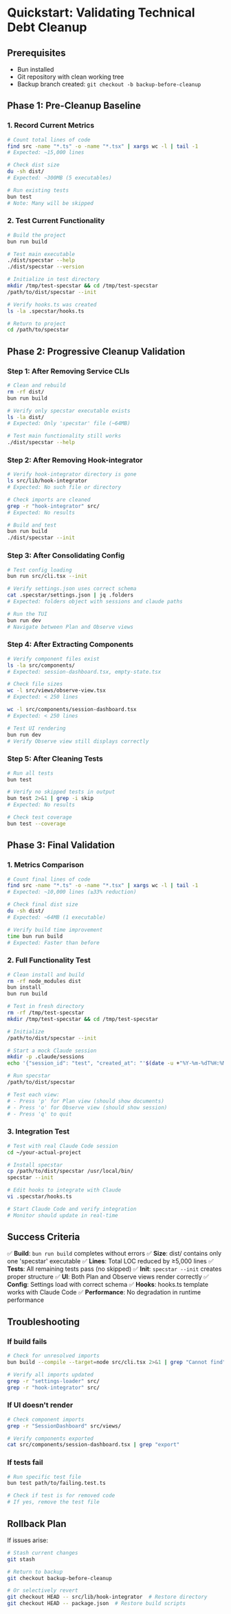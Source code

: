 # Quickstart: Validating Technical Debt Cleanup

## Prerequisites
- Bun installed
- Git repository with clean working tree
- Backup branch created: `git checkout -b backup-before-cleanup`

## Phase 1: Pre-Cleanup Baseline

### 1. Record Current Metrics
```bash
# Count total lines of code
find src -name "*.ts" -o -name "*.tsx" | xargs wc -l | tail -1
# Expected: ~15,000 lines

# Check dist size
du -sh dist/
# Expected: ~300MB (5 executables)

# Run existing tests
bun test
# Note: Many will be skipped
```

### 2. Test Current Functionality
```bash
# Build the project
bun run build

# Test main executable
./dist/specstar --help
./dist/specstar --version

# Initialize in test directory
mkdir /tmp/test-specstar && cd /tmp/test-specstar
/path/to/dist/specstar --init

# Verify hooks.ts was created
ls -la .specstar/hooks.ts

# Return to project
cd /path/to/specstar
```

## Phase 2: Progressive Cleanup Validation

### Step 1: After Removing Service CLIs
```bash
# Clean and rebuild
rm -rf dist/
bun run build

# Verify only specstar executable exists
ls -la dist/
# Expected: Only 'specstar' file (~64MB)

# Test main functionality still works
./dist/specstar --help
```

### Step 2: After Removing Hook-integrator
```bash
# Verify hook-integrator directory is gone
ls src/lib/hook-integrator
# Expected: No such file or directory

# Check imports are cleaned
grep -r "hook-integrator" src/
# Expected: No results

# Build and test
bun run build
./dist/specstar --init
```

### Step 3: After Consolidating Config
```bash
# Test config loading
bun run src/cli.tsx --init

# Verify settings.json uses correct schema
cat .specstar/settings.json | jq .folders
# Expected: folders object with sessions and claude paths

# Run the TUI
bun run dev
# Navigate between Plan and Observe views
```

### Step 4: After Extracting Components
```bash
# Verify component files exist
ls -la src/components/
# Expected: session-dashboard.tsx, empty-state.tsx

# Check file sizes
wc -l src/views/observe-view.tsx
# Expected: < 250 lines

wc -l src/components/session-dashboard.tsx
# Expected: < 250 lines

# Test UI rendering
bun run dev
# Verify Observe view still displays correctly
```

### Step 5: After Cleaning Tests
```bash
# Run all tests
bun test

# Verify no skipped tests in output
bun test 2>&1 | grep -i skip
# Expected: No results

# Check test coverage
bun test --coverage
```

## Phase 3: Final Validation

### 1. Metrics Comparison
```bash
# Count final lines of code
find src -name "*.ts" -o -name "*.tsx" | xargs wc -l | tail -1
# Expected: ~10,000 lines (≥33% reduction)

# Check final dist size
du -sh dist/
# Expected: ~64MB (1 executable)

# Verify build time improvement
time bun run build
# Expected: Faster than before
```

### 2. Full Functionality Test
```bash
# Clean install and build
rm -rf node_modules dist
bun install
bun run build

# Test in fresh directory
rm -rf /tmp/test-specstar
mkdir /tmp/test-specstar && cd /tmp/test-specstar

# Initialize
/path/to/dist/specstar --init

# Start a mock Claude session
mkdir -p .claude/sessions
echo '{"session_id": "test", "created_at": "'$(date -u +"%Y-%m-%dT%H:%M:%SZ")'"}' > .claude/sessions/test.json

# Run specstar
/path/to/dist/specstar

# Test each view:
# - Press 'p' for Plan view (should show documents)
# - Press 'o' for Observe view (should show session)
# - Press 'q' to quit
```

### 3. Integration Test
```bash
# Test with real Claude Code session
cd ~/your-actual-project

# Install specstar
cp /path/to/dist/specstar /usr/local/bin/
specstar --init

# Edit hooks to integrate with Claude
vi .specstar/hooks.ts

# Start Claude Code and verify integration
# Monitor should update in real-time
```

## Success Criteria

✅ **Build**: `bun run build` completes without errors
✅ **Size**: dist/ contains only one 'specstar' executable
✅ **Lines**: Total LOC reduced by ≥5,000 lines
✅ **Tests**: All remaining tests pass (no skipped)
✅ **Init**: `specstar --init` creates proper structure
✅ **UI**: Both Plan and Observe views render correctly
✅ **Config**: Settings load with correct schema
✅ **Hooks**: hooks.ts template works with Claude Code
✅ **Performance**: No degradation in runtime performance

## Troubleshooting

### If build fails
```bash
# Check for unresolved imports
bun build --compile --target=node src/cli.tsx 2>&1 | grep "Cannot find"

# Verify all imports updated
grep -r "settings-loader" src/
grep -r "hook-integrator" src/
```

### If UI doesn't render
```bash
# Check component imports
grep -r "SessionDashboard" src/views/

# Verify components exported
cat src/components/session-dashboard.tsx | grep "export"
```

### If tests fail
```bash
# Run specific test file
bun test path/to/failing.test.ts

# Check if test is for removed code
# If yes, remove the test file
```

## Rollback Plan

If issues arise:
```bash
# Stash current changes
git stash

# Return to backup
git checkout backup-before-cleanup

# Or selectively revert
git checkout HEAD -- src/lib/hook-integrator  # Restore directory
git checkout HEAD -- package.json  # Restore build scripts
```
